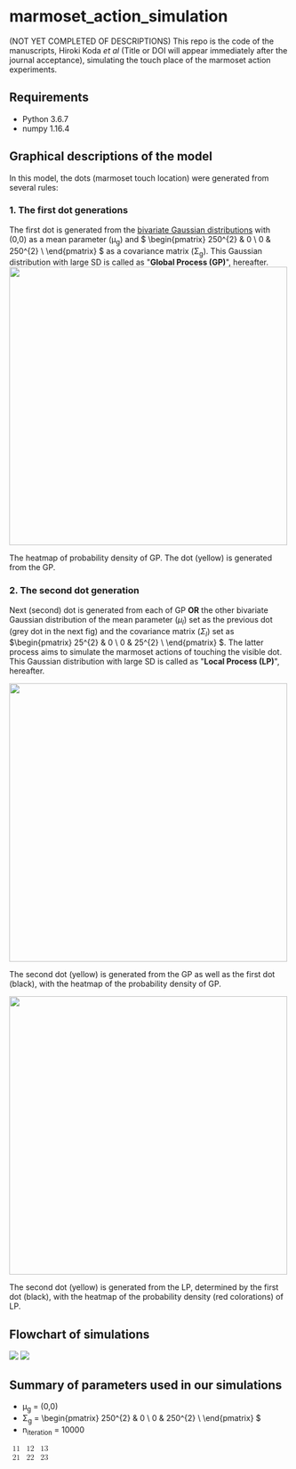 # marmoset_action_simulation

(NOT YET COMPLETED OF DESCRIPTIONS)
This repo is the code of the manuscripts, Hiroki Koda *et al* (Title or DOI will appear immediately after the journal acceptance), simulating the touch place of the marmoset action experiments.

## Requirements
- Python 3.6.7
- numpy 1.16.4

## Graphical descriptions of the model
In this model, the dots (marmoset touch location) were generated from several rules:

### 1. The first dot generations
The first dot is generated from the [bivariate Gaussian distributions](https://en.wikipedia.org/wiki/Multivariate_normal_distribution) with (0,0) as a mean parameter (&mu;<sub>g</sub>) and $
\begin{pmatrix}
250^{2} & 0 \\
0 & 250^{2} \\
\end{pmatrix}
$ as a covariance matrix (&Sigma;<sub>g</sub>). This Gaussian distribution with large SD is called as "**Global Process (GP)**", hereafter.
<img src="figures_for_readme/process_global_first_touch.png" width="500">

The heatmap of probability density of GP. The dot (yellow) is generated from the GP.
<!-- ![](figures_for_readme/process_global_first_touch.png) -->

### 2. The second dot generation
Next (second) dot is generated from each of GP **OR** the other bivariate Gaussian distribution of the mean parameter ($\mu_{l}$) set as the previous dot (grey dot in the next fig) and the covariance matrix ($\Sigma_{l}$) set as $\begin{pmatrix}
25^{2} & 0 \\
0 & 25^{2} \\
\end{pmatrix}
$. The latter process aims to simulate the marmoset actions of touching the visible dot. This Gaussian distribution with large SD is called as "**Local Process (LP)**", hereafter.

<img src="figures_for_readme/process_global_second_touch_both_global.png" width="500">

The second dot (yellow) is generated from the GP as well as the first dot (black), with the heatmap of the probability density of GP.


<img src="figures_for_readme/process_global_second_touch_local.png" width="500">

The second dot (yellow) is generated from the LP, determined by the first dot (black), with the heatmap of the probability density (red colorations) of LP.

## Flowchart of simulations

<img src="figures_for_readme/first_process.png">


<img src="figures_for_readme/loop_process.png">


## Summary of parameters used in our simulations

- &mu;<sub>g</sub> = (0,0)
- &Sigma;<sub>g</sub> = 
\begin{pmatrix}
250^{2} & 0 \\
0 & 250^{2} \\
\end{pmatrix}
$
- n<sub>iteration</sub> = 10000

<math>
    <mfenced>
        <mtable>
            <mtr>
                <mtd>
                    <mn>11</mn>
                </mtd>
                <mtd>
                    <mn>12</mn>
                </mtd>
                <mtd>
                    <mn>13</mn>
                </mtd>
            </mtr>
            <mtr>
                <mtd>
                    <mn>21</mn>
                </mtd>
                <mtd>
                    <mn>22</mn>
                </mtd>
                <mtd>
                    <mn>23</mn>
                </mtd>
            </mtr>
        </mtable>
    </mfenced>
</math>
